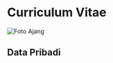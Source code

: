 # Curriculum Vitae
![Foto Ajang](https://instagram.fcgk8-1.fna.fbcdn.net/v/t51.2885-19/s150x150/100984406_247484690040312_4347379421863215104_n.jpg?_nc_ht=instagram.fcgk8-1.fna.fbcdn.net&_nc_cat=100&_nc_ohc=aVdmGx78BjAAX88yGzA&oh=5631733cd48cc5c811ceb9d91632d6e2&oe=5FB8FA16)

## Data Pribadi

